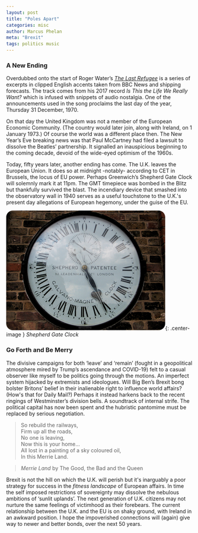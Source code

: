 ```yaml
---
layout: post
title: "Poles Apart"
categories: misc
author: Marcus Phelan
meta: "Brexit"
tags: politics music
---
```


### A New Ending
Overdubbed onto the start of Roger Water’s [_The Last Refugee_](https://open.spotify.com/track/1ewaLbC2PQiAL6e4VXmSkB?si=Nkmuwj9_QpyzM7nfMTlanA) is a series of excerpts in clipped English accents taken from BBC News and shipping forecasts. The track comes from his 2017 record _Is This the Life We Really Want?_  which is infused with snippets of audio nostalgia. One of the announcements used in the song proclaims the last day of the year, Thursday 31 December, 1970.

On that day the United Kingdom was not a member of the European Economic Community. (The country would later join, along with Ireland, on 1 January 1973.) Of course the world was a different place then. The New Year’s Eve breaking news was that Paul McCartney had filed a lawsuit to dissolve the Beatles’ partnership. It signalled an inauspicious beginning to the coming decade, devoid of the wide-eyed optimism of the 1960s.

Today, fifty years later, another ending has come. The U.K. leaves the European Union. It does so at midnight -notably- according to CET in Brussels, the locus of EU power. Perhaps Greenwich’s Shepherd Gate Clock will solemnly mark it at 11pm. The GMT timepiece was bombed in the Blitz but thankfully survived the blast. The incendiary device that smashed into the observatory wall in 1940 serves as a useful touchstone to the U.K.'s present day allegations of European hegemony, under the guise of the EU. 

![Shepherd Gate Clock](/assets/images/clock.png){: .center-image }
*Shepherd Gate Clock*

### Go Forth and Be Merry
The divisive campaigns for both ‘leave’ and ‘remain’ (fought in a geopolitical atmosphere mired by Trump’s ascendance and COVID-19) felt to a casual observer like myself to be politics going through the motions. An imperfect system hijacked by extremists and ideologues. Will Big Ben’s Brexit bong bolster Britons’ belief in their inalienable right to influence world affairs? (How's that for Daily Mail?) Perhaps it instead harkens back to the recent ringings of Westminster’s division bells. A soundtrack of internal strife. The political capital has now been spent and the hubristic pantomime must be replaced by serious negotiation.

> So rebuild the railways,  
Firm up all the roads,  
No one is leaving,  
Now this is your home...  
All lost in a painting of a sky coloured oil,  
In this Merrie Land.  

>*Merrie Land* by The Good, the Bad and the Queen

Brexit is not the hill on which the U.K. will perish but it's inarguably a poor strategy for success in the _fitness landscape_ of European affairs. In time the self imposed restrictions of sovereignty may dissolve the nebulous ambitions of ‘sunlit uplands’. The next generation of U.K. citizens may not nurture the same feelings of victimhood as their forebears. The current relationship between the U.K. and the EU is on shaky ground, with Ireland in an awkward position. I hope the impoverished connections will (again) give way to newer and better bonds, over the next 50 years.



